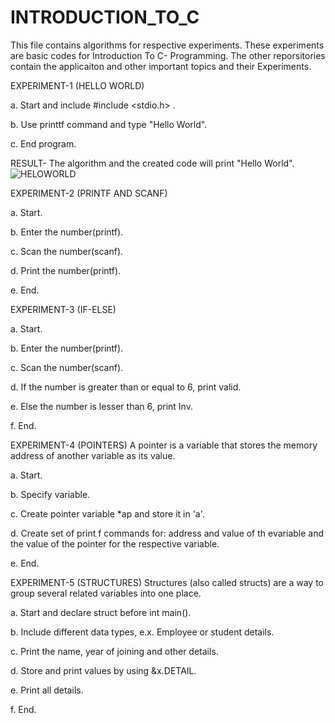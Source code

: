 # INTRODUCTION_TO_C
This file contains algorithms for respective experiments. These experiments are basic codes for Introduction To C- Programming. The other reporsitories contain the applicaiton and other important topics and their Experiments. 

EXPERIMENT-1 (HELLO WORLD)

a.  Start and include #include <stdio.h> .

b. Use printtf command and type "Hello World". 

c. End program.

RESULT- The algorithm and the created code will print "Hello World". ![HELOWORLD](https://user-images.githubusercontent.com/108262513/227542304-da1984bc-0087-4bcf-a150-739274d1b445.png)


EXPERIMENT-2 (PRINTF AND SCANF)

a. Start.

b. Enter the number(printf).

c. Scan the number(scanf). 

d. Print the number(printf).

e. End.

EXPERIMENT-3 (IF-ELSE)

a. Start.

b. Enter the number(printf).

c. Scan the number(scanf).

d. If the number is greater than or equal to 6, print valid. 

e. Else the number is lesser than 6, print Inv. 

f. End.

EXPERIMENT-4 (POINTERS) 
A pointer is a variable that stores the memory address of another variable as its value.

a. Start.

b. Specify variable. 

c. Create pointer variable *ap and store it in 'a'. 

d. Create set of print f commands for: address and value of th evariable and the value of the pointer for the respective variable. 

e. End. 

EXPERIMENT-5 (STRUCTURES)
Structures (also called structs) are a way to group several related variables into one place. 

a. Start and declare struct before int main(). 

b. Include different data types, e.x. Employee or student details.

c. Print the name, year of joining and other details. 

d. Store and print values by using &x.DETAIL.

e. Print all details. 

f. End. 


  
